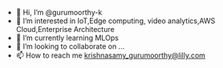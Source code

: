 - 👋 Hi, I’m @gurumoorthy-k
- 👀 I’m interested in IoT,Edge computing, video analytics,AWS Cloud,Enterprise Architecture
- 🌱 I’m currently learning MLOps
- 💞️ I’m looking to collaborate on ...
- 📫 How to reach me krishnasamy_gurumoorthy@lilly.com

<!---
gurumoorthy-k/gurumoorthy-k is a ✨ special ✨ repository because its `README.md` (this file) appears on your GitHub profile.
You can click the Preview link to take a look at your changes.
--->
